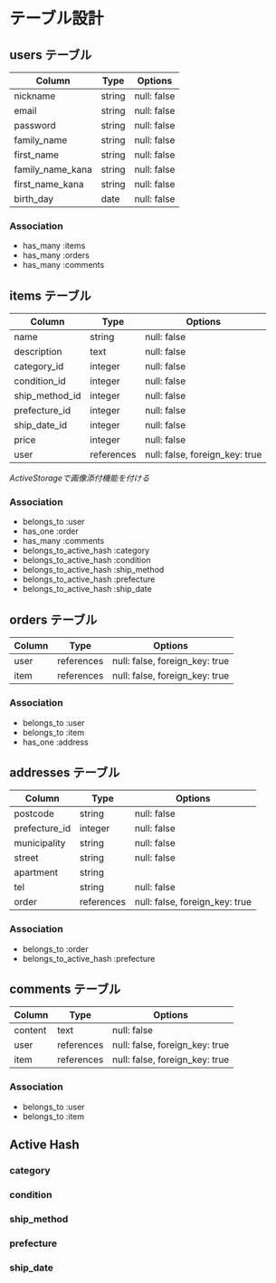 # テーブル設計

## users テーブル

| Column           | Type   | Options     |
| ---------------- | ------ | ----------- |
| nickname         | string | null: false |
| email            | string | null: false |
| password         | string | null: false |
| family_name      | string | null: false |
| first_name       | string | null: false |
| family_name_kana | string | null: false |
| first_name_kana  | string | null: false |
| birth_day        | date   | null: false |

### Association

- has_many :items
- has_many :orders
- has_many :comments

## items テーブル

| Column         | Type       | Options                        |
| -------------- | ---------- | ------------------------------ |
| name           | string     | null: false                    |
| description    | text       | null: false                    |
| category_id    | integer    | null: false                    |
| condition_id   | integer    | null: false                    |
| ship_method_id | integer    | null: false                    |
| prefecture_id  | integer    | null: false                    |
| ship_date_id   | integer    | null: false                    |
| price          | integer    | null: false                    |
| user           | references | null: false, foreign_key: true |

*ActiveStorageで画像添付機能を付ける*

### Association

- belongs_to :user
- has_one :order
- has_many :comments
- belongs_to_active_hash :category
- belongs_to_active_hash :condition
- belongs_to_active_hash :ship_method
- belongs_to_active_hash :prefecture
- belongs_to_active_hash :ship_date

## orders テーブル

| Column  | Type       | Options                        |
| ------- | ---------- | ------------------------------ |
| user    | references | null: false, foreign_key: true |
| item    | references | null: false, foreign_key: true |

### Association

- belongs_to :user
- belongs_to :item
- has_one :address

## addresses テーブル

| Column          | Type       | Options                        |
| --------------- | ---------- | ------------------------------ |
| postcode        | string     | null: false                    |
| prefecture_id   | integer    | null: false                    |
| municipality    | string     | null: false                    |
| street          | string     | null: false                    |
| apartment       | string     |                                |
| tel             | string     | null: false                    |
| order           | references | null: false, foreign_key: true |

### Association

- belongs_to :order
- belongs_to_active_hash :prefecture

## comments テーブル

| Column  | Type       | Options                        |
| ------- | ---------- | ------------------------------ |
| content | text       | null: false                    |
| user    | references | null: false, foreign_key: true |
| item    | references | null: false, foreign_key: true |

### Association

- belongs_to :user
- belongs_to :item

## Active Hash

### category
### condition
### ship_method
### prefecture
### ship_date
